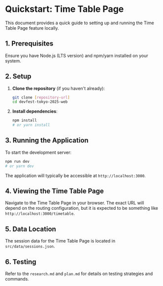# Quickstart: Time Table Page

This document provides a quick guide to setting up and running the Time Table Page feature locally.

## 1. Prerequisites

Ensure you have Node.js (LTS version) and npm/yarn installed on your system.

## 2. Setup

1.  **Clone the repository** (if you haven't already):
    ```bash
    git clone [repository-url]
    cd devfest-tokyo-2025-web
    ```
2.  **Install dependencies**:
    ```bash
    npm install
    # or yarn install
    ```

## 3. Running the Application

To start the development server:

```bash
npm run dev
# or yarn dev
```

The application will typically be accessible at `http://localhost:3000`.

## 4. Viewing the Time Table Page

Navigate to the Time Table Page in your browser. The exact URL will depend on the routing configuration, but it is expected to be something like `http://localhost:3000/timetable`.

## 5. Data Location

The session data for the Time Table Page is located in `src/data/sessions.json`.

## 6. Testing

Refer to the `research.md` and `plan.md` for details on testing strategies and commands.

